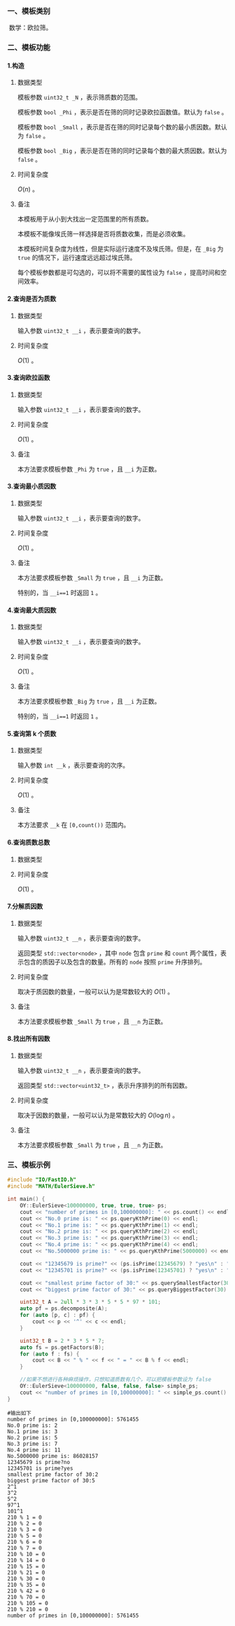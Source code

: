 ### 一、模板类别

​	数学：欧拉筛。

### 二、模板功能

#### 1.构造

1. 数据类型

   模板参数 `uint32_t _N` ，表示筛质数的范围。

   模板参数 `bool _Phi` ，表示是否在筛的同时记录欧拉函数值。默认为 `false` 。

   模板参数 `bool _Small` ，表示是否在筛的同时记录每个数的最小质因数。默认为 `false` 。

   模板参数 `bool _Big` ，表示是否在筛的同时记录每个数的最大质因数。默认为 `false` 。

2. 时间复杂度

   $O(n)$ 。

3. 备注

   本模板用于从小到大找出一定范围里的所有质数。
   
   本模板不能像埃氏筛一样选择是否将质数收集，而是必须收集。
   
   本模板时间复杂度为线性，但是实际运行速度不及埃氏筛。但是，在 `_Big` 为 `true` 的情况下，运行速度远远超过埃氏筛。
   
   每个模板参数都是可勾选的，可以将不需要的属性设为 `false` ，提高时间和空间效率。

#### 2.查询是否为质数

1. 数据类型

   输入参数 `uint32_t __i` ，表示要查询的数字。

2. 时间复杂度

   $O(1)$ 。

#### 3.查询欧拉函数

1. 数据类型

   输入参数 `uint32_t __i` ，表示要查询的数字。

2. 时间复杂度

   $O(1)$ 。
   
3. 备注

   本方法要求模板参数 `_Phi` 为 `true` ，且 `__i` 为正数。

#### 3.查询最小质因数

1. 数据类型

   输入参数 `uint32_t __i` ，表示要查询的数字。

2. 时间复杂度

   $O(1)$ 。

3. 备注

   本方法要求模板参数 `_Small` 为 `true` ，且 `__i` 为正数。

   特别的，当 `__i==1` 时返回 `1` 。

#### 4.查询最大质因数

1. 数据类型

   输入参数 `uint32_t __i` ，表示要查询的数字。

2. 时间复杂度

   $O(1)$ 。

3. 备注

   本方法要求模板参数 `_Big` 为 `true` ，且 `__i` 为正数。

   特别的，当 `__i==1` 时返回 `1` 。

#### 5.查询第 k 个质数

1. 数据类型

   输入参数 `int __k` ，表示要查询的次序。

2. 时间复杂度

   $O(1)$ 。

3. 备注

   本方法要求 `__k` 在 `[0,count())` 范围内。

#### 6.查询质数总数

1. 数据类型

2. 时间复杂度

   $O(1)$ 。

#### 7.分解质因数

1. 数据类型

   输入参数 `uint32_t __n` ，表示要查询的数字。

   返回类型 `std::vector<node>` ，其中 `node` 包含 `prime` 和 `count` 两个属性，表示包含的质因子以及包含的数量。所有的 `node` 按照 `prime` 升序排列。

2. 时间复杂度

   取决于质因数的数量，一般可以认为是常数较大的 $O(1)$ 。

3. 备注

   本方法要求模板参数 `_Small` 为 `true` ，且 `__n` 为正数。

#### 8.找出所有因数

1. 数据类型

   输入参数 `uint32_t __n` ，表示要查询的数字。

   返回类型 `std::vector<uint32_t>` ，表示升序排列的所有因数。

2. 时间复杂度

   取决于因数的数量，一般可以认为是常数较大的 $O(\log n)$ 。

3. 备注

   本方法要求模板参数 `_Small` 为 `true` ，且 `__n` 为正数。


### 三、模板示例

```c++
#include "IO/FastIO.h"
#include "MATH/EulerSieve.h"

int main() {
    OY::EulerSieve<100000000, true, true, true> ps;
    cout << "number of primes in [0,100000000]: " << ps.count() << endl;
    cout << "No.0 prime is: " << ps.queryKthPrime(0) << endl;
    cout << "No.1 prime is: " << ps.queryKthPrime(1) << endl;
    cout << "No.2 prime is: " << ps.queryKthPrime(2) << endl;
    cout << "No.3 prime is: " << ps.queryKthPrime(3) << endl;
    cout << "No.4 prime is: " << ps.queryKthPrime(4) << endl;
    cout << "No.5000000 prime is: " << ps.queryKthPrime(5000000) << endl;

    cout << "12345679 is prime?" << (ps.isPrime(12345679) ? "yes\n" : "no\n");
    cout << "12345701 is prime?" << (ps.isPrime(12345701) ? "yes\n" : "no\n");

    cout << "smallest prime factor of 30:" << ps.querySmallestFactor(30) << endl;
    cout << "biggest prime factor of 30:" << ps.queryBiggestFactor(30) << endl;

    uint32_t A = 2ull * 3 * 3 * 5 * 5 * 97 * 101;
    auto pf = ps.decomposite(A);
    for (auto [p, c] : pf) {
        cout << p << '^' << c << endl;
    }

    uint32_t B = 2 * 3 * 5 * 7;
    auto fs = ps.getFactors(B);
    for (auto f : fs) {
        cout << B << " % " << f << " = " << B % f << endl;
    }

    //如果不想进行各种麻烦操作，只想知道质数有几个，可以把模板参数设为 false
    OY::EulerSieve<100000000, false, false, false> simple_ps;
    cout << "number of primes in [0,100000000]: " << simple_ps.count() << endl;
}
```

```
#输出如下
number of primes in [0,100000000]: 5761455
No.0 prime is: 2
No.1 prime is: 3
No.2 prime is: 5
No.3 prime is: 7
No.4 prime is: 11
No.5000000 prime is: 86028157
12345679 is prime?no
12345701 is prime?yes
smallest prime factor of 30:2
biggest prime factor of 30:5
2^1
3^2
5^2
97^1
101^1
210 % 1 = 0
210 % 2 = 0
210 % 3 = 0
210 % 5 = 0
210 % 6 = 0
210 % 7 = 0
210 % 10 = 0
210 % 14 = 0
210 % 15 = 0
210 % 21 = 0
210 % 30 = 0
210 % 35 = 0
210 % 42 = 0
210 % 70 = 0
210 % 105 = 0
210 % 210 = 0
number of primes in [0,100000000]: 5761455

```

